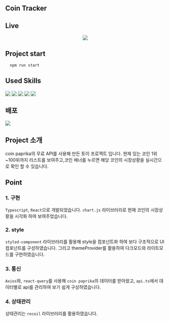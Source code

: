 ## Coin Tracker

## Live

<div align=center>
  <img src="https://user-images.githubusercontent.com/72537762/188574911-6335febb-af7f-4c81-8524-bbe15baa0fbc.gif" />
 </div>

## Project start

```
  npm run start
```

## Used Skills

<img src ="https://img.shields.io/badge/react-61DAFB.svg?&style=for-the-badge&logo=react&logoColor=white" align="center"/>
<img src ="https://img.shields.io/badge/typescript-1572B6.svg?&style=for-the-badge&logo=typescript&logoColor=white" align="center"/>
<img src ="https://img.shields.io/badge/recoil-D3002D.svg?&style=for-the-badge&logo=recoil&logoColor=white" align="center"/>
<img src ="https://img.shields.io/badge/react_query-FF4154.svg?&style=for-the-badge&logo=react-query&logoColor=white" align="center"/>
<img src ="https://img.shields.io/badge/styled_components-DB7093.svg?&style=for-the-badge&logo=styled-components&logoColor=white" align="center"/>

## 배포

<img src ="https://img.shields.io/badge/gh_pages-F05032.svg?&style=for-the-badge&logo=git&logoColor=white" align="center"/>

## Project 소개

coin paprika의 무료 API를 사용해 만든 토이 프로젝트 입니다.
현재 있는 코인 1위~100위까지 리스트를 보여주고,코인 배너를 누르면 해당 코인의 시장상황을 실시간으로 확인 할 수 있습니다.

## Point

### 1. 구현

`Typescript`, `React`으로 개발되었습니다.
`chart.js` 라이브러리로 현재 코인의 시장상황을 시각화 하여 보여주었습니다.

### 2. style

`styled-component` 라이브러리를 활용해 style을 컴포넌트화 하여 보다 구조적으로 UI 컴포넌트를 구성하였습니다. 그리고 themeProvider를 활용하여 다크모드와 라이트모드를 구현하였습니다.

### 3. 통신

`Axios`와, `react-query`를 사용해 `coin paprika`의 데이터를 받아왔고, `api.ts`에서 데이터별로 api를 관리하여 보기 쉽게 구성하였습니다.

### 4. 상태관리

상태관리는 `recoil` 라이브러리를 활용하였습니다.
